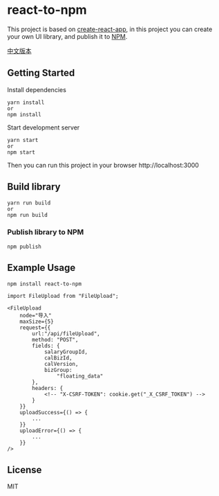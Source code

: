 # react-to-npm
This project is based on [create-react-app](https://github.com/facebook/create-react-app), in this project you can create your own UI library, and publish it to [NPM](https://www.npmjs.com/).

[中文版本](./README-ZH.md)

## Getting Started
Install dependencies
```
yarn install
or 
npm install
```

Start development server
```
yarn start
or 
npm start
```
Then you can run this project in your browser http://localhost:3000

## Build library
```
yarn run build
or 
npm run build
```

### Publish library to NPM
```
npm publish
```

## Example Usage
```
npm install react-to-npm
```

```
import FileUpload from "FileUpload";

<FileUpload
    node="导入"
    maxSize={5}
    request={{
        url:"/api/fileUpload",
        method: "POST",
        fields: {
            salaryGroupId,
            calBizId,
            calVersion,
            bizGroup:
                "floating_data"
        },
        headers: {
            <!-- "X-CSRF-TOKEN": cookie.get("_X_CSRF_TOKEN") -->
        }
    }}
    uploadSuccess={() => {
        ...
    }}
    uploadError={() => {
        ...
    }}
/>
```


## License

MIT
